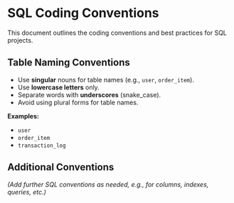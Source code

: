 # SQL Coding Conventions

This document outlines the coding conventions and best practices for SQL projects.

## Table Naming Conventions

- Use **singular** nouns for table names (e.g., `user`, `order_item`).
- Use **lowercase letters** only.
- Separate words with **underscores** (snake_case).
- Avoid using plural forms for table names.

**Examples:**
- `user`
- `order_item`
- `transaction_log`

## Additional Conventions

*(Add further SQL conventions as needed, e.g., for columns, indexes, queries, etc.)*
